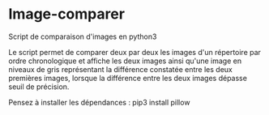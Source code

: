# Image-comparer
Script de comparaison d'images en python3

Le script permet de comparer deux par deux les images d'un répertoire par ordre chronologique et affiche les deux images ainsi qu'une image en niveaux de gris représentant la différence constatée entre les deux premières images, lorsque la différence entre les deux images dépasse seuil de précision.

Pensez à installer les dépendances :
pip3 install pillow
